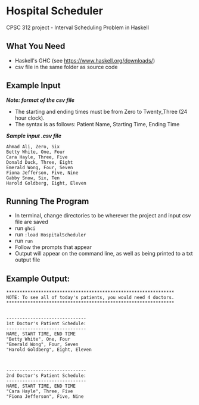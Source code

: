 # Hospital Scheduler
CPSC 312 project - Interval Scheduling Problem in Haskell

## What You Need
- Haskell's GHC (see https://www.haskell.org/downloads/)
- csv file in the same folder as source code

## Example Input

***Note: format of the csv file***
- The starting and ending times must be from Zero to Twenty_Three (24 hour clock).
- The syntax is as follows: Patient Name, Starting Time, Ending Time

***Sample input .csv file***
```
Ahmad Ali, Zero, Six
Betty White, One, Four
Cara Hayle, Three, Five
Donald Duck, Three, Eight
Emerald Wong, Four, Seven
Fiona Jefferson, Five, Nine
Gabby Snow, Six, Ten
Harold Goldberg, Eight, Eleven
```

## Running The Program
- In terminal, change directories to be wherever the project and input csv file are saved
- run `ghci`
- run `:load HospitalScheduler`
- run `run`
- Follow the prompts that appear
- Output will appear on the command line, as well as being printed to a txt output file

## Example Output:
```
***************************************************************
NOTE: To see all of today's patients, you would need 4 doctors.
***************************************************************


------------------------------
1st Doctor's Patient Schedule:
------------------------------
NAME, START TIME, END TIME
"Betty White", One, Four
"Emerald Wong", Four, Seven
"Harold Goldberg", Eight, Eleven



------------------------------
2nd Doctor's Patient Schedule:
------------------------------
NAME, START TIME, END TIME
"Cara Hayle", Three, Five
"Fiona Jefferson", Five, Nine
```

